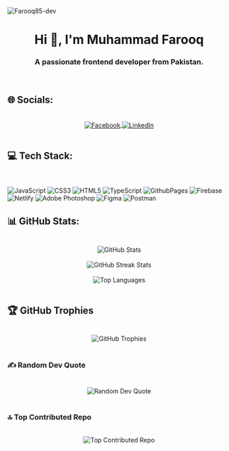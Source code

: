 
<p align="left"> <img src="https://komarev.com/ghpvc/?username=Farooq85-dev&label=Profile%20views&color=0e75b6&style=flat" alt="Farooq85-dev" /> </p>

<h1 align="center">Hi 👋, I'm Muhammad Farooq</h1>
<h3 align="center">A passionate frontend developer from Pakistan.</h3>

<br/>

## 🌐 Socials:
<br/>

<div align="center">
<a href="https://web.facebook.com/farooq8185/"> <img align="center" src="https://img.shields.io/badge/Facebook-%231877F2.svg?logo=Facebook&logoColor=white" alt="Facebook"> </a> <a href="https://www.linkedin.com/in/muhammad-farooq-b71886295/"> <img align="center" src="https://img.shields.io/badge/LinkedIn-%230077B5.svg?logo=linkedin&logoColor=white" alt="LinkedIn"> </a>
</div>

<br/>

## 💻 Tech Stack:
<br/>

![JavaScript](https://img.shields.io/badge/javascript-%23323330.svg?style=for-the-badge&logo=javascript&logoColor=%23F7DF1E) ![CSS3](https://img.shields.io/badge/css3-%231572B6.svg?style=for-the-badge&logo=css3&logoColor=white) ![HTML5](https://img.shields.io/badge/html5-%23E34F26.svg?style=for-the-badge&logo=html5&logoColor=white) ![TypeScript](https://img.shields.io/badge/typescript-%23007ACC.svg?style=for-the-badge&logo=typescript&logoColor=white) ![GithubPages](https://img.shields.io/badge/github%20pages-121013?style=for-the-badge&logo=github&logoColor=white) ![Firebase](https://img.shields.io/badge/firebase-%23039BE5.svg?style=for-the-badge&logo=firebase) ![Netlify](https://img.shields.io/badge/netlify-%23000000.svg?style=for-the-badge&logo=netlify&logoColor=#00C7B7) ![Adobe Photoshop](https://img.shields.io/badge/adobe%20photoshop-%2331A8FF.svg?style=for-the-badge&logo=adobe%20photoshop&logoColor=white) ![Figma](https://img.shields.io/badge/figma-%23F24E1E.svg?style=for-the-badge&logo=figma&logoColor=white) ![Postman](https://img.shields.io/badge/Postman-FF6C37?style=for-the-badge&logo=postman&logoColor=white)
<br/>

## 📊 GitHub Stats:

<br/>

<div align="center">
<img align="center" src="https://github-readme-stats.vercel.app/api?username=Farooq85-dev&theme=dark&hide_border=true&include_all_commits=true&count_private=true" alt="GitHub Stats">
</div>

<br/>

<div align="center">
  <img  src="https://github-readme-streak-stats.herokuapp.com/?user=Farooq85-dev&theme=dark&hide_border=true" alt="GitHub Streak Stats">
</div>

<br/>

<div align="center">
  <img src="https://github-readme-stats.vercel.app/api/top-langs/?username=Farooq85-dev&theme=dark&hide_border=true&include_all_commits=true&count_private=true&layout=compact" alt="Top Languages">
</div>

<br/>

## 🏆 GitHub Trophies

<br/>

<div align="center">
<img src="https://github-profile-trophy.vercel.app/?username=Farooq85-dev&theme=onedark&no-frame=true&no-bg=true&margin-w=4" alt="GitHub Trophies">
</div>

<br/>

### ✍️ Random Dev Quote

<br/>

<div align="center">
<img src="https://quotes-github-readme.vercel.app/api?type=horizontal&theme=radical" alt="Random Dev Quote">
</div>

<br/>

### 🔝 Top Contributed Repo

<br/>

<div align="center">
<img src="https://github-contributor-stats.vercel.app/api?username=Farooq85-dev&limit=5&theme=radical&combine_all_yearly_contributions=true" alt="Top Contributed Repo">
</div>

<br/>
